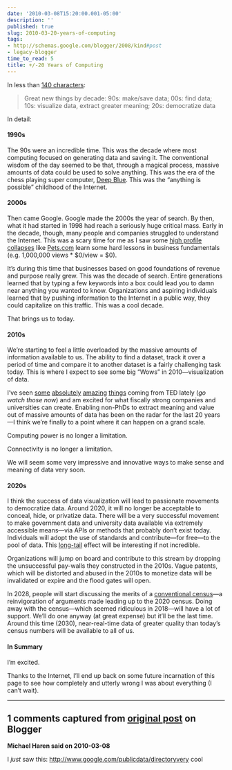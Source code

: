 ```yaml
---
date: '2010-03-08T15:20:00.001-05:00'
description: ''
published: true
slug: 2010-03-20-years-of-computing
tags:
- http://schemas.google.com/blogger/2008/kind#post
- legacy-blogger
time_to_read: 5
title: +/-20 Years of Computing
---
```


<p>In less than <a href="http://twitter.com/mharen/statuses/10184506556">140 characters</a>: </p>  <blockquote>   <p>Great new things by decade: 90s: make/save data; 00s: find data; 10s: visualize data, extract greater meaning; 20s: democratize data</p> </blockquote>  <p>In detail:</p>  <h4>1990s</h4>  <p>The 90s were an incredible time. This was the decade where most computing focused on generating data and saving it. The conventional wisdom of the day seemed to be that, through a magical process, massive amounts of data could be used to solve anything. This was the era of the chess playing super computer, <a href="http://en.wikipedia.org/wiki/Deep_Blue_(chess_computer)">Deep Blue</a>. This was the “anything is possible” childhood of the Internet.</p>  <h4>2000s</h4>  <p>Then came Google. Google made the 2000s the year of search. By then, what it had started in 1998 had reach a seriously huge critical mass. Early in the decade, though, many people and companies struggled to understand the Internet. This was a scary time for me as I saw some <a href="http://en.wikipedia.org/wiki/Dot-com_bubble#List_of_companies_significant_to_the_bubble">high profile collapses</a> like <a href="http://en.wikipedia.org/wiki/Pets.com">Pets.com</a> learn some hard lessons in business fundamentals (e.g. 1,000,000 views * $0/view = $0).</p>  <p>It’s during this time that businesses based on good foundations of revenue and purpose really grew. This was the decade of search. Entire generations learned that by typing a few keywords into a box could lead you to damn near anything you wanted to know. Organizations and aspiring individuals learned that by pushing information to the Internet in a public way, they could capitalize on this traffic. This was a cool decade. </p>  <p>That brings us to today.</p>  <h4>2010s</h4>  <p>We’re starting to feel a little overloaded by the massive amounts of information available to us. The ability to find a dataset, track it over a period of time and compare it to another dataset is a fairly challenging task today. This is where I expect to see some big “Wows” in 2010—visualization of data. </p>  <p>I’ve seen <a href="http://www.ted.com/talks/blaise_aguera_y_arcas_demos_photosynth.html">some</a> <a href="http://www.ted.com/talks/blaise_aguera.html">absolutely</a> <a href="http://www.ted.com/talks/gary_flake_is_pivot_a_turning_point_for_web_exploration.html">amazing</a> <a href="http://www.ted.com/talks/hans_rosling_shows_the_best_stats_you_ve_ever_seen.html">things</a> coming from TED lately (<em>go watch those now</em>) and am excited for what fiscally strong companies and universities can create. Enabling non-PhDs to extract meaning and value out of massive amounts of data has been on the radar for the last 20 years—I think we’re finally to a point where it can happen on a grand scale. </p>  <p>Computing power is no longer a limitation. </p>  <p>Connectivity is no longer a limitation. </p>  <p>We will seem some very impressive and innovative ways to make sense and meaning of data very soon.</p>  <h4></h4>  <h4>2020s</h4>  <p>I think the success of data visualization will lead to passionate movements to democratize data. Around 2020, it will no longer be acceptable to conceal, hide, or privatize data. There will be a very successful movement to make government data and university data available via extremely accessible means—via APIs or methods that probably don’t exist today. Individuals will adopt the use of standards and contribute—for free—to the pool of data. This <a href="http://en.wikipedia.org/wiki/Long_Tail">long-tail</a> effect will be interesting if not incredible. </p>  <p>Organizations will jump on board and contribute to this stream by dropping the unsuccessful pay-walls they constructed in the 2010s. Vague patents, which will be distorted and abused in the 2010s to monetize data will be invalidated or expire and the flood gates will open.</p>  <p>In 2028, people will start discussing the merits of a <a href="http://en.wikipedia.org/wiki/Census">conventional census</a>—a reinvigoration of arguments made leading up to the 2020 census. Doing away with the census—which seemed ridiculous in 2018—will have a lot of support. We’ll do one anyway (at great expense) but it’ll be the last time. Around this time (2030), near-real-time data of greater quality than today’s census numbers will be available to all of us.</p>  <h4>In Summary</h4>  <p>I’m excited. </p>  <p>Thanks to the Internet, I’ll end up back on some future incarnation of this page to see how completely and utterly wrong I was about everything (I can’t wait).</p>

---

## 1 comments captured from [original post](https://blog.wassupy.com/2010/03/20-years-of-computing.html) on Blogger

**Michael Haren said on 2010-03-08**

I *just* saw this: http://www.google.com/publicdata/directoryvery cool

